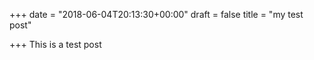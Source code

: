 +++
date = "2018-06-04T20:13:30+00:00"
draft = false
title = "my test post"

+++
This is a test post